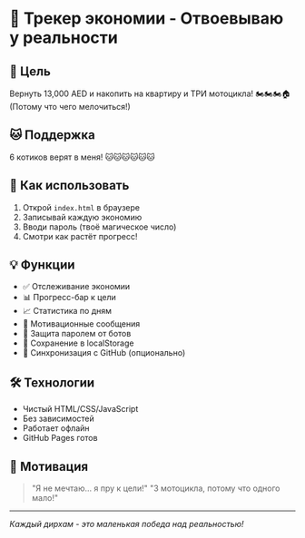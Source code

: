 # 💪 Трекер экономии - Отвоевываю у реальности

## 🎯 Цель
Вернуть 13,000 AED и накопить на квартиру и ТРИ мотоцикла! 🏍️🏍️🏍️🏠
(Потому что чего мелочиться!)

## 🐱 Поддержка
6 котиков верят в меня! 🐱🐱🐱🐱🐱🐱

## 🚀 Как использовать
1. Открой `index.html` в браузере
2. Записывай каждую экономию
3. Вводи пароль (твоё магическое число)
4. Смотри как растёт прогресс!

## 💡 Функции
- ✅ Отслеживание экономии
- 📊 Прогресс-бар к цели
- 📈 Статистика по дням
- 💪 Мотивационные сообщения
- 🔐 Защита паролем от ботов
- 💾 Сохранение в localStorage
- 🔄 Синхронизация с GitHub (опционально)

## 🛠 Технологии
- Чистый HTML/CSS/JavaScript
- Без зависимостей
- Работает офлайн
- GitHub Pages готов

## 💖 Мотивация
> "Я не мечтаю... я пру к цели!"
> "3 мотоцикла, потому что одного мало!"

---
*Каждый дирхам - это маленькая победа над реальностью!*
